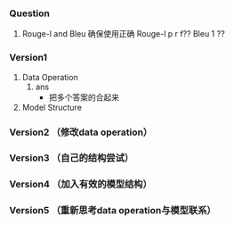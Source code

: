 ### Question
1. Rouge-l and Bleu 确保使用正确
    Rouge-l p r f??
    Bleu 1 ??


### Version1
1. Data Operation
    1. ans
        * 把多个答案的合起来
2. Model Structure


### Version2 （修改data operation）

### Version3 （自己的结构尝试）


### Version4 （加入有效的模型结构）

### Version5 （重新思考data operation与模型联系）
